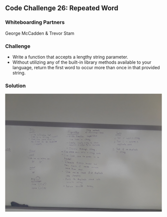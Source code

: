 ## Code Challenge 26: Repeated Word

### Whiteboarding Partners
George McCadden & Trevor Stam

### Challenge

- Write a function that accepts a lengthy string parameter.
- Without utilizing any of the built-in library methods available to your language, return the first word to occur more than once in that provided string.

### Solution

![solution repeatedWord](./assets/hashmap_repeatword.jpg)

